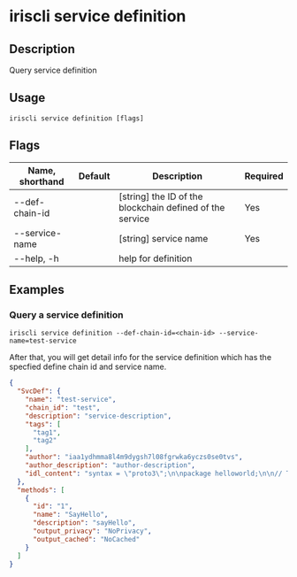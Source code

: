 # iriscli service definition

## Description

Query service definition

## Usage

```
iriscli service definition [flags]
```

## Flags

| Name, shorthand | Default                    | Description                                                         | Required |
| --------------- | -------------------------- | ------------------------------------------------------------------- | -------- |
| --def-chain-id  |                            | [string] the ID of the blockchain defined of the service            | Yes      |
| --service-name  |                            | [string] service name                                               | Yes      |
| --help, -h      |                            | help for definition                                                 |          |

## Examples

### Query a service definition

```shell
iriscli service definition --def-chain-id=<chain-id> --service-name=test-service
```

After that, you will get detail info for the service definition which has the specfied define chain id and service name.

```json
{
  "SvcDef": {
    "name": "test-service",
    "chain_id": "test",
    "description": "service-description",
    "tags": [
      "tag1",
      "tag2"
    ],
    "author": "iaa1ydhmma8l4m9dygsh7l08fgrwka6yczs0se0tvs",
    "author_description": "author-description",
    "idl_content": "syntax = \"proto3\";\n\npackage helloworld;\n\n// The greeting service definition.\nservice Greeter {\n    //@Attribute description: sayHello\n    //@Attribute output_privacy: NoPrivacy\n    //@Attribute output_cached: NoCached\n    rpc SayHello (HelloRequest) returns (HelloReply) {}\n}\n\n// The request message containing the user's name.\nmessage HelloRequest {\n    string name = 1;\n}\n\n// The response message containing the greetings\nmessage HelloReply {\n    string message = 1;\n}\n"
  },
  "methods": [
    {
      "id": "1",
      "name": "SayHello",
      "description": "sayHello",
      "output_privacy": "NoPrivacy",
      "output_cached": "NoCached"
    }
  ]
}
```